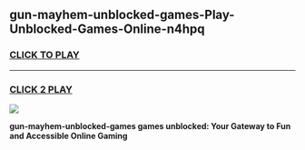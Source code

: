 
## gun-mayhem-unblocked-games-Play-Unblocked-Games-Online-n4hpq
<h3>
<a href="https://premium76.site?title=gun-mayhem-unblocked-games&ref=25A">CLICK TO PLAY</a></h3>
<hr>

<h3>
<a href="https://premium76.site?title=gun-mayhem-unblocked-games&ref=25A">CLICK 2 PLAY</a>
  
</h3>

<a href="https://premium76.site?title=gun-mayhem-unblocked-games&ref=25A"><img src="https://clearcache.store/games.png"></a>


**gun-mayhem-unblocked-games games unblocked: Your Gateway to Fun and Accessible Online Gaming**
